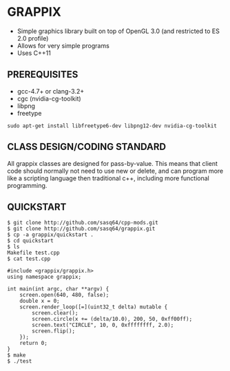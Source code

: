 # GRAPPIX

* Simple graphics library built on top of OpenGL 3.0 (and restricted to ES 2.0 profile)
* Allows for very simple programs
* Uses C++11 

## PREREQUISITES

* gcc-4.7+ or clang-3.2+
* cgc (nvidia-cg-toolkit)
* libpng
* freetype

```
sudo apt-get install libfreetype6-dev libpng12-dev nvidia-cg-toolkit
```

## CLASS DESIGN/CODING STANDARD

All grappix classes are designed for pass-by-value. This means that client code should
normally not need to use new or delete, and can program more like a scripting
language then traditional c++, including more functional programming.

## QUICKSTART

```Shell
$ git clone http://github.com/sasq64/cpp-mods.git
$ git clone http://github.com/sasq64/grappix.git
$ cp -a grappix/quickstart .
$ cd quickstart
$ ls
Makefile test.cpp
$ cat test.cpp

#include <grappix/grappix.h>
using namespace grappix;

int main(int argc, char **argv) {
	screen.open(640, 480, false);
	double x = 0;
	screen.render_loop([=](uint32_t delta) mutable {
		screen.clear();
		screen.circle(x += (delta/10.0), 200, 50, 0xff00ff);
		screen.text("CIRCLE", 10, 0, 0xffffffff, 2.0);
		screen.flip();
	});
	return 0;
}
$ make
$ ./test
```